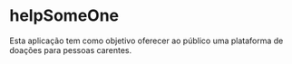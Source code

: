# helpSomeOne
Esta aplicação tem como objetivo oferecer ao público uma plataforma de doações para pessoas carentes.
